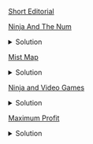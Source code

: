 [Short Editorial](https://www.codingninjas.com/codestudio/campus/public/discussions/contests-and-hackathons/112)


[Ninja And The Num](https://www.codingninjas.com/codestudio/contests/codestudio-beginner-contest-8/problems/19509)

<details><summary>Solution</summary>

![](https://github.com/archishmanghos/code-images/blob/master/Code-Studio/Contests/Beginner-8/A.png)

</details>



[Mist Map](https://www.codingninjas.com/codestudio/contests/codestudio-beginner-contest-8/problems/19705)

<details><summary>Solution</summary>

![](https://github.com/archishmanghos/code-images/blob/master/Code-Studio/Contests/Beginner-8/B.png)

</details>



[Ninja and Video Games](https://www.codingninjas.com/codestudio/contests/codestudio-beginner-contest-8/problems/19344)

<details><summary>Solution</summary>

![](https://github.com/archishmanghos/code-images/blob/master/Code-Studio/Contests/Beginner-8/C.png)

</details>



[Maximum Profit](https://www.codingninjas.com/codestudio/contests/codestudio-beginner-contest-8/problems/15486)

<details><summary>Solution</summary>

![](https://github.com/archishmanghos/code-images/blob/master/Code-Studio/Contests/Beginner-8/D.png)

</details>